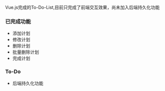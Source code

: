 Vue.js完成的To-Do-List,目前只完成了前端交互效果，尚未加入后端持久化功能
### 已完成功能
*  添加计划
*  修改计划
*  删除计划
*  批量删除计划
*  完成计划

### To-Do
*  后端持久化功能